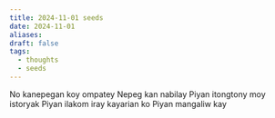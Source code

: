 ```yaml
---
title: 2024-11-01 seeds
date: 2024-11-01
aliases: 
draft: false
tags:
  - thoughts
  - seeds
---
```

No kanepegan koy ompatey
Nepeg kan nabilay
Piyan itongtony moy istoryak
Piyan ilakom iray kayarian ko
Piyan mangaliw kay 